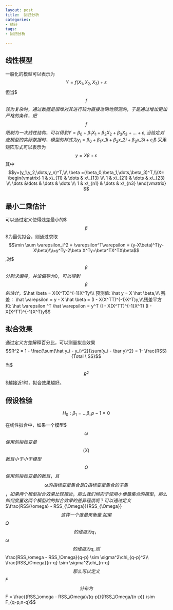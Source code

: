 ```yaml
---
layout: post
title:  回归分析
categories:
- 统计
tags:
- 回归分析

---
```


## 线性模型
一般化的模型可以表示为$$Y=f(X_1,X_2,X_3)+\varepsilon$$ 但当$$$f$$$较为复杂时，通过数据是很难对其进行较为直接准确地预测的，于是通过增加更加严格的条件，把$$$f$$$限制为一次线性结构，可以得到$$Y=\beta_0 + \beta_1X_1+\beta_2X_2+\beta_3X_3+ \dots +\varepsilon$$,当给定对应模型的实际数据时，模型的样式为$$y_i = \beta_0 + \beta_1x\_{1i} +\beta_2x\_{2i} + \beta_3x\_{3i}+\varepsilon_i$$ 采用矩阵形式可以表示为$$y=X\beta + \varepsilon$$其中 $$y=(y_1,y_2,\dots,y_n)^T,\\\
\beta =(\beta_0,\beta_1,\dots,\beta_3)^T,\\\X= \begin{vmatrix}
1 & x\_{11} & \dots & x\_{13} \\\
1 & x\_{21} & \dots & x\_{23} \\\
\dots &\dots & \dots & \dots \\\
1 & x\_{n1} & \dots & x\_{n3}
\end{vmatrix} $$

## 最小二乘估计
可以通过定义使得残差最小的$$$\beta$$$为最优拟合，则通过求取
 $$\min \sum \varepsilon_i^2 = \varepsilon^T\varepsilon = (y-X\beta)^T(y-X\beta)\\\=y^Ty-2\beta X^Ty+\beta^TX^TX\beta$$,对$$$\beta$$$分别求偏导，并设偏导为0，可以得到$$$\beta$$$的估计，$$\hat \beta = X(X^TX)^{-1}X^Ty\\\ 预测值: \hat y = X \hat \beta,\\\ 残差： \hat \varepsilon = y - X \hat \beta = (I - X(X^TT)^{-1}X^T)y,\\\残差平方和: \hat \varepsilon ^T \hat \varepsilon = y^T (I - X(X^TT)^{-1}X^T) (I - X(X^TT)^{-1}X^T)y$$


##  拟合效果

通过定义方差解释百分比，可以测量拟合效果$$R^2 = 1 - \frac{\sum(\hat y_i - y_i)^2}{\sum(y_i - \bar y)^2} = 1- \frac{RSS}{Total \ SS}$$ 当$$$R^2$$$越接近1时，拟合效果越好。


## 假设检验
$$H_0 : \beta_1 = \dots \beta\_{p-1} =0$$

在线性拟合中，如果一个模型$$$\omega$$$使用的指标变量$$$(X)$$$数目小于小于模型$$$\Omega$$$使用的指标变量的数目，且$$$\omega 的 指标变量集合是\Omega 指标变量集合的子集$$$，如果两个模型拟合效果比较接近，那么我们倾向于使用小便量集合的模型，那么如何度量这两个模型的的拟合效果的差异程度呢？可以通过定义$$\frac{RSS\{\omega} - RSS\_{\Omega}}{RSS\_{\Omega}}$$这样一个度量来衡量.如果$$$\Omega$$$的维度为q，$$$\omega$$$的维度为q,则$$\frac{RSS\_\omega - RSS\_\Omega}{q-p} \sim \sigma^2\chi\_{q-p}^2\\\ \frac{RSS\_\Omega}{n-q} \sim \sigma^2\chi_{n-q}$$那么可以定义$$$F$$$分布为$$F = \frac{(RSS\_\omega - RSS\_\Omega)/(q-p)}{RSS\_\Omega/(n-p)} \sim F\_{q-p,n-q}$$